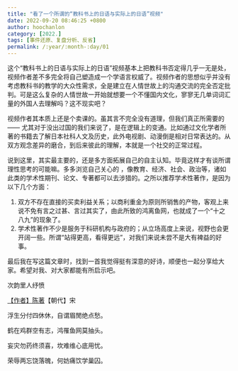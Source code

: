 ```yaml
---
title: "看了一个所谓的“教科书上的日语与实际上的日语”视频"
date: 2022-09-20 08:46:25 +0800
author: hoochanlon
category: [2022.]
tags: [事件还原、复盘分析、反省]
permalink: /:year/:month-:day/01
---
```


这个“教科书上的日语与实际上的日语”视频基本上把教科书否定得几乎一无是处，视频作者差不多完全将自己塑造成一个学语言权威了。视频作者的思想似乎并没有考虑教科书的教学的大众性需求，全是建立在人情世故上的沟通交流的完全否定批判。可是这么复杂的人情世故一开始就想要一个不懂国内文化，寥寥无几单词词汇量的外国人去理解吗？这不现实吧？ <!-- more -->

视频作者其本质上还是个卖课的。虽其言不完全没有道理，但我们真正所需要的 —— 尤其对于没出过国的我们来说了，是在逻辑上的变通。比如通过文化学者所著的书籍去了解日本社科人文及历史，此外电视剧、动漫倒是相对日常表达的。从双方观念差异的磨合，到后来彼此的理解，本就是一个社交的正常过程。

说到这里，其实最主要的，还是多方面拓展自己的自主认知。毕竟这样才有谈所谓理性思考的可能嘛。多多浏览自己关心的 ，像教育、经济、社会、政治等，诸如此类的学术性期刊、论文、专著都可以去涉猎的。之所以推荐学术性著作，是因为以下几个方面：
1.	双方不存在直接的买卖利益关系；以商利重金为原则所销售的产物，客观上来说不免有言之过甚、言过其实了，由此所致的鸿离鱼网，也就成了一个“十之八九”的现象了。
2.	学术性著作不少是服务于科研机构与政府的；从立场高度上来说，视野也会更开阔一些。所谓“站得更高，看得更远”，对我们来说未尝不是大有裨益的好事。


最后我在写这篇文章时，找到一首我觉得挺有深意的好诗，顺便也一起分享给大家。希望对我、对大家都能有所启示吧。

次韵里人纾愤

[【作者】陈著](https://hanyu.baidu.com/s?wd=%E9%99%88%E8%91%97)【朝代】宋

浮生分付四休休，自谓眉閒绝点愁。

鹤在鸡群空有志，鸿罹鱼网莫抽头。

妄灾勿药终须喜，坎难维心底用忧。

荣辱两忘饶落魄，何妨痛饮学巢囚。